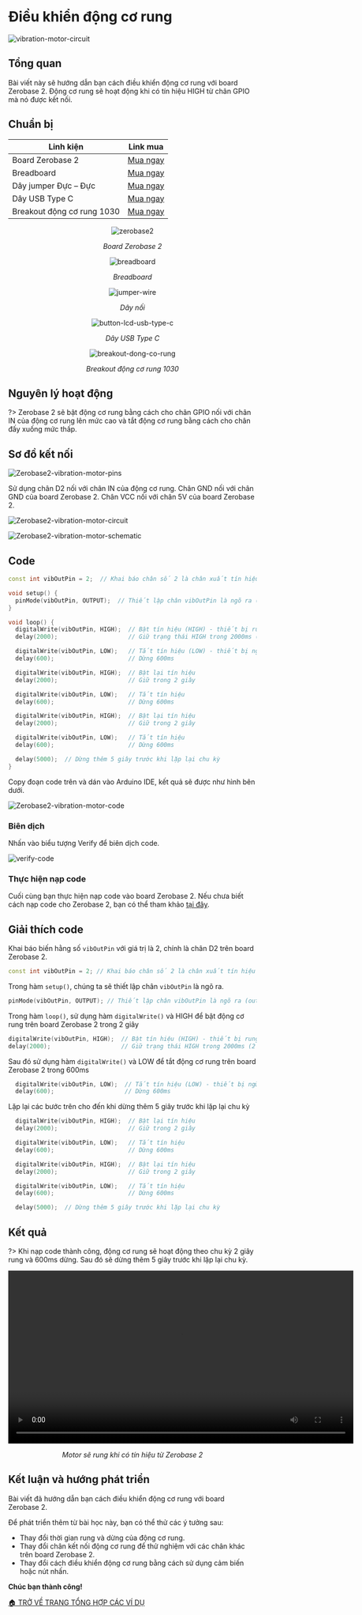 <br>
<br>
<br>

# Điều khiển động cơ rung

![vibration-motor-circuit](https://cdn.chipstack.vn/zerobase2/vibration-motor/vibration-motor-circuit.jpg)

## Tổng quan

Bài viết này sẽ hướng dẫn bạn cách điều khiển động cơ rung với board Zerobase 2. Động cơ rung sẽ hoạt động khi có tín hiệu HIGH từ chân GPIO mà nó được kết nối.

## Chuẩn bị

| Linh kiện |  Link mua |
| --- | --- |
| Board Zerobase 2 |[Mua ngay](https://chipstack.vn/san-pham/zerobase-2/) |
| Breadboard |[Mua ngay](https://chipstack.vn/san-pham/breadboard-830-lo/) |
| Dây jumper Đực – Đực | [Mua ngay](https://chipstack.vn/san-pham/day-jumper-duc-duc/) |
| Dây USB Type C |[Mua ngay](https://chipstack.vn/san-pham/day-usb-type-c-1m/) |
| Breakout động cơ rung 1030 | [Mua ngay](https://chipstack.vn/san-pham/breakout-dong-co-rung/) |

<div align="center">
    <img src="https://cdn.chipstack.vn/default/zerobase2-overview.png" alt="zerobase2">
    <p><em>Board Zerobase 2</em></p>
</div>

<div align="center">
    <img src="https://cdn.chipstack.vn/default/breadboard.png" alt="breadboard">
    <p><em>Breadboard</em></p>
</div>

<div align="center">
    <img src="https://cdn.chipstack.vn/default/jumper-wire.png" alt="jumper-wire">
    <p><em>Dây nối</em></p>
</div>

<div align="center">
    <img src="https://cdn.chipstack.vn/default/usb-type-c.jpg" alt="button-lcd-usb-type-c">
    <p><em>Dây USB Type C</em></p>
</div>

<div align="center">
    <img src="https://cdn.chipstack.vn/zerobase2/vibration-motor/breakout-dong-co-rung.jpg" alt="breakout-dong-co-rung">
    <p><em>Breakout động cơ rung 1030</em></p>
</div>

## Nguyên lý hoạt động

?> Zerobase 2 sẽ bật động cơ rung bằng cách cho chân GPIO nối với chân IN của động cơ rung lên mức cao và tắt động cơ rung bằng cách cho chân đấy xuống mức thấp.

## Sơ đồ kết nối

![Zerobase2-vibration-motor-pins](https://cdn.chipstack.vn/zerobase2/vibration-motor/vibration-motor-pins.png)

Sử dụng chân D2 nối với chân IN của động cơ rung. Chân GND nối với chân GND của board Zerobase 2. Chân VCC nối với chân 5V của board Zerobase 2.

![Zerobase2-vibration-motor-circuit](https://cdn.chipstack.vn/zerobase2/vibration-motor/vibration-motor-circuit.jpg)

![Zerobase2-vibration-motor-schematic](https://cdn.chipstack.vn/zerobase2/vibration-motor/vibration-motor-schematic.png)

## Code

```cpp
const int vibOutPin = 2;  // Khai báo chân số 2 là chân xuất tín hiệu (cho motor rung)

void setup() {
  pinMode(vibOutPin, OUTPUT);  // Thiết lập chân vibOutPin là ngõ ra (output)
}

void loop() {
  digitalWrite(vibOutPin, HIGH);  // Bật tín hiệu (HIGH) - thiết bị rung hoạt động
  delay(2000);                    // Giữ trạng thái HIGH trong 2000ms (2 giây)

  digitalWrite(vibOutPin, LOW);   // Tắt tín hiệu (LOW) - thiết bị ngừng rung
  delay(600);                     // Dừng 600ms

  digitalWrite(vibOutPin, HIGH);  // Bật lại tín hiệu
  delay(2000);                    // Giữ trong 2 giây

  digitalWrite(vibOutPin, LOW);   // Tắt tín hiệu
  delay(600);                     // Dừng 600ms

  digitalWrite(vibOutPin, HIGH);  // Bật lại tín hiệu
  delay(2000);                    // Giữ trong 2 giây

  digitalWrite(vibOutPin, LOW);   // Tắt tín hiệu
  delay(600);                     // Dừng 600ms

  delay(5000);  // Dừng thêm 5 giây trước khi lặp lại chu kỳ
}
```

Copy đoạn code trên và dán vào Arduino IDE, kết quả sẽ được như hình bên dưới.

![Zerobase2-vibration-motor-code](https://cdn.chipstack.vn/zerobase2/vibration-motor/vibration-motor-code.png)

### Biên dịch

Nhấn vào biểu tượng Verify để biên dịch code.

![verify-code](https://cdn.chipstack.vn/default/verify-code.png "verify-code]")

### Thực hiện nạp code
Cuối cùng bạn thực hiện nạp code vào board Zerobase 2. Nếu chưa biết cách nạp code cho Zerobase 2, bạn có thể tham khảo [tại đây](https://zerobase.chipstack.vn/#/vi/zerobase-2/quickstart).

## Giải thích code

Khai báo biến hằng số `vibOutPin` với giá trị là 2, chính là chân D2 trên board Zerobase 2.

```cpp
const int vibOutPin = 2; // Khai báo chân số 2 là chân xuất tín hiệu (cho motor rung)
```

Trong hàm `setup()`, chúng ta sẽ thiết lập chân `vibOutPin` là ngõ ra.

```cpp
pinMode(vibOutPin, OUTPUT); // Thiết lập chân vibOutPin là ngõ ra (output)
```

Trong hàm `loop()`, sử dụng hàm `digitalWrite()` và HIGH để bật động cơ rung trên board Zerobase 2 trong 2 giây
```cpp
digitalWrite(vibOutPin, HIGH);  // Bật tín hiệu (HIGH) - thiết bị rung hoạt động
delay(2000);                    // Giữ trạng thái HIGH trong 2000ms (2 giây)
```

Sau đó sử dụng hàm `digitalWrite()` và LOW để tắt động cơ rung trên board Zerobase 2 trong 600ms
```cpp
  digitalWrite(vibOutPin, LOW);  // Tắt tín hiệu (LOW) - thiết bị ngừng rung
  delay(600);                    // Dừng 600ms
```

Lặp lại các bước trên cho đến khi dừng thêm 5 giây trước khi lặp lại chu kỳ

```cpp
  digitalWrite(vibOutPin, HIGH);  // Bật lại tín hiệu
  delay(2000);                    // Giữ trong 2 giây

  digitalWrite(vibOutPin, LOW);   // Tắt tín hiệu
  delay(600);                     // Dừng 600ms

  digitalWrite(vibOutPin, HIGH);  // Bật lại tín hiệu
  delay(2000);                    // Giữ trong 2 giây

  digitalWrite(vibOutPin, LOW);   // Tắt tín hiệu
  delay(600);                     // Dừng 600ms

  delay(5000);  // Dừng thêm 5 giây trước khi lặp lại chu kỳ
```

## Kết quả

?> Khi nạp code thành công, động cơ rung sẽ hoạt động theo chu kỳ 2 giây rung và 600ms dừng. Sau đó sẽ dừng thêm 5 giây trước khi lặp lại chu kỳ.


<div align="center">
    <video controls style="width: 700px; height: auto;">
        <source src="https://cdn.chipstack.vn/zerobase2/vibration-motor/vibration-motor-result.mp4" type="video/mp4">
        Trình duyệt của bạn không hỗ trợ video.
    </video>
    <p><em>Motor sẽ rung khi có tín hiệu từ Zerobase 2</em></p>
</div>

## Kết luận và hướng phát triển

Bài viết đã hướng dẫn bạn cách điều khiển động cơ rung với board Zerobase 2.

Để phát triển thêm từ bài học này, bạn có thể thử các ý tưởng sau:

- Thay đổi thời gian rung và dừng của động cơ rung.
- Thay đổi chân kết nối động cơ rung để thử nghiệm với các chân khác trên board Zerobase 2.
- Thay đổi cách điều khiển động cơ rung bằng cách sử dụng cảm biến hoặc nút nhấn.

**Chúc bạn thành công!**

[🏠 TRỞ VỀ TRANG TỔNG HỢP CÁC VÍ DỤ](vi/zerobase-2/examples.md)



